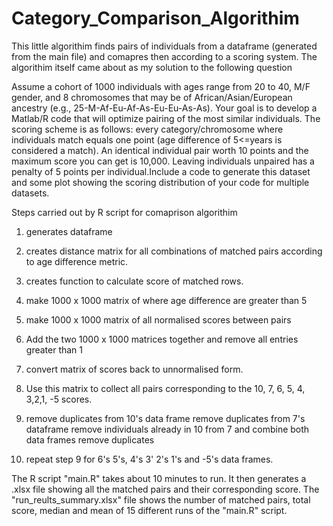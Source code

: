 # Category_Comparison_Algorithim

This little algorithim finds pairs of individuals from a dataframe (generated from the main file) and comapres then according to a
scoring system.  The algorithim itself came about as my solution to the following question

Assume a cohort of 1000 individuals with ages range from 20 to 40, M/F gender, and 8 chromosomes that may be of African/Asian/European 
ancestry (e.g., 25-M-Af-Eu-Af-As-Eu-Eu-As-As). Your goal is to develop a Matlab/R code that will optimize pairing of the most similar
individuals. The scoring scheme is as follows:
every category/chromosome where individuals match equals one point (age difference of 5<=years is considered a match).
An identical individual pair worth 10 points and the maximum score you can get is 10,000. Leaving individuals unpaired has a 
penalty of 5 points per individual.Include a code to generate this dataset and some plot showing the scoring distribution of your code 
for multiple datasets.

Steps carried out by R script for comaprison algorithim

1. generates dataframe 

2.  creates distance matrix for all combinations of matched pairs according to age difference metric.

3. creates function to calculate score of matched rows.

4. make 1000 x 1000 matrix of where age difference are greater than 5

5.  make  1000 x 1000 matrix of all normalised scores between pairs

6. Add the two 1000 x 1000 matrices together and remove all entries greater than 1 

7. convert matrix of scores back to unnormalised form.

8. Use this matrix to collect all pairs corresponding to the 10, 7, 6, 5, 4, 3,2,1, -5 scores.

9. remove duplicates from 10's data frame 
   remove  duplicates from 7's dataframe
   remove individuals already in 10 from 7 and combine both data frames
   remove duplicates

10. repeat step 9 for 6's 5's, 4's 3' 2's 1's and -5's data frames.


The R script "main.R" takes about 10 minutes to run. It then generates a .xlsx file showing all the matched pairs and
their corresponding score. The "run_reults_summary.xlsx" file shows the number of matched pairs, total score, median and mean of 
15 different runs of the "main.R" script.








